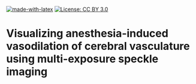 [![made-with-latex](https://img.shields.io/badge/Made%20with-LaTeX-1f425f.svg)](https://www.latex-project.org/) [![License: CC BY 3.0](https://img.shields.io/badge/License-CC%20BY%203.0-lightgrey.svg)](https://creativecommons.org/licenses/by/3.0/)

# Visualizing anesthesia-induced vasodilation of cerebral vasculature using multi-exposure speckle imaging